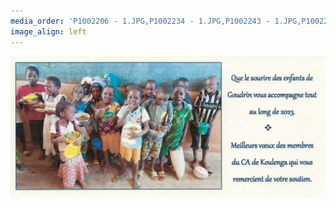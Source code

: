 ```yaml
---
media_order: 'P1002206 - 1.JPG,P1002234 - 1.JPG,P1002243 - 1.JPG,P1002252 - 1.JPG,Colette 3.JPG,VOEUX 2023.jpeg'
image_align: left
---
```


![VOEUX%202023](VOEUX%202023.jpeg "VOEUX%202023")